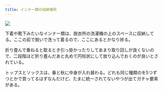 ```yaml
---
title: インナー類の収納場所
---
```


![](https://i.imgur.com/Vbedy5kh.jpg)

下着や靴下みたいなインナー類は、脱衣所の洗濯機の上のスペースに収納してる。ここの前で脱いで洗って着るので、ここにあるとかなり捗る。

折り畳んで重ねると取るとき引っ掛かったりしてあまり取り回しが良くないので、二段階ほど折り畳んだあと丸めて円柱状にして放り込んでおくのが良いとされている。

トップスとソックスは、春と秋に中身が入れ替わる。どれも同じ種類のを5つずつとかで買ってるはずなんだけど、たまに統一されてないやつが出てガチャ要素がある。
